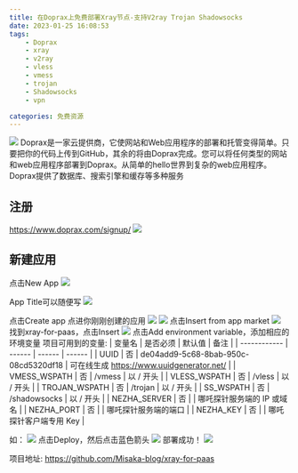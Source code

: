 ```yaml
---
title: 在Doprax上免费部署Xray节点-支持V2ray Trojan Shadowsocks
date: 2023-01-25 16:08:53
tags:
	- Doprax
	- xray
	- v2ray
	- vless
	- vmess
	- trojan
	- Shadowsocks
	- vpn

categories: 免费资源
---
```

![](https://img.baxx.eu.org/202301272114713.png)
Doprax是一家云提供商，它使网站和Web应用程序的部署和托管变得简单。只要把你的代码上传到GitHub，其余的将由Doprax完成。您可以将任何类型的网站和web应用程序部署到Doprax。从简单的hello世界到复杂的web应用程序。Doprax提供了数据库、搜索引擎和缓存等多种服务
<!--more-->
## 注册
https://www.doprax.com/signup/
![](https://img.baxx.eu.org/202301272038715.png)

## 新建应用
点击New App
![](https://img.baxx.eu.org/202301272043309.png)

App Title可以随便写
![](https://img.baxx.eu.org/202301272041154.png)

点击Create app
点进你刚刚创建的应用
![](https://img.baxx.eu.org/202301272045362.png)
![](https://img.baxx.eu.org/202301272047340.png)
点击Insert from app market
![](https://img.baxx.eu.org/202301272049901.png)
找到xray-for-paas，点击Insert
![](https://img.baxx.eu.org/202301272050364.png)
点击Add environment variable，添加相应的环境变量
项目可用到的变量:
  | 变量名 | 是否必须 | 默认值 | 备注 |
  | ------------ | ------ | ------ | ------ |
  | UUID         | 否 | de04add9-5c68-8bab-950c-08cd5320df18 | 可在线生成 https://www.uuidgenerator.net/ |
  | VMESS_WSPATH | 否 | /vmess | 以 / 开头 |
  | VLESS_WSPATH | 否 | /vless | 以 / 开头 |
  | TROJAN_WSPATH | 否 | /trojan | 以 / 开头 |
  | SS_WSPATH | 否 | /shadowsocks | 以 / 开头 |
  | NEZHA_SERVER | 否 |        | 哪吒探针服务端的 IP 或域名 |
  | NEZHA_PORT   | 否 |        | 哪吒探针服务端的端口 |
  | NEZHA_KEY    | 否 |        | 哪吒探针客户端专用 Key |
  
  
  如：
  ![](https://img.baxx.eu.org/202301272052991.png)
  点击Deploy，然后点击蓝色箭头
  ![](https://img.baxx.eu.org/202301272055646.png)
  部署成功！
  ![](https://img.baxx.eu.org/202301272058721.png)
  
  项目地址:
  https://github.com/Misaka-blog/xray-for-paas
